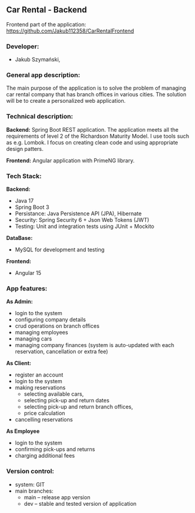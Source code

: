 ## Car Rental - Backend

Frontend part of the application: https://github.com/Jakub112358/CarRentalFrontend

### Developer:
- Jakub Szymański, 

### General app description:
The main purpose of the application is to solve the problem of managing car rental company that has branch offices in various cities. 
The solution will be to create a personalized web application.

### Technical description: 

**Backend:**
Spring Boot REST application. The application meets all the requirements of level 2 of the Richardson Maturity Model. 
I use tools such as e.g. Lombok. I focus on creating clean code and using appropriate design patters.


**Frontend:**
Angular application with PrimeNG library.

### Tech Stack:
**Backend:**
- Java 17
- Spring Boot 3
- Persistance: Java Persistence API (JPA), Hibernate
- Security: Spring Security 6 + Json Web Tokens (JWT)
- Testing: Unit and integration tests using JUnit + Mockito

**DataBase:**
- MySQL for development and testing

**Frontend:**
- Angular 15

### App features: 

**As Admin:**

- login to the system
- configuring company details
- crud operations on branch offices
- managing employees
- managing cars
- managing company finances (system is auto-updated with each reservation, cancellation or extra fee)

 **As Client:**
 
- register an account
- login to the system
- making reservations
  - selecting available cars,
  - selecting pick-up and return dates 
  - selecting pick-up and return branch offices,
  - price calculation
- cancelling reservations

**As Employee**

- login to the system
- confirming pick-ups and returns
- charging additional fees

### Version control: 
- system: GIT
- main branches:
  - main – release app version
  - dev – stable and tested version of application

